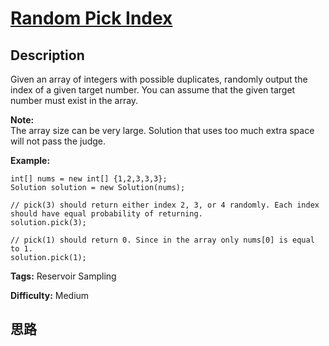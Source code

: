 # [Random Pick Index][title]

## Description

Given an array of integers with possible duplicates, randomly output the index
of a given target number. You can assume that the given target number must
exist in the array.

**Note:**  
The array size can be very large. Solution that uses too much extra space will
not pass the judge.

**Example:**
            int[] nums = new int[] {1,2,3,3,3};    Solution solution = new Solution(nums);        // pick(3) should return either index 2, 3, or 4 randomly. Each index should have equal probability of returning.    solution.pick(3);        // pick(1) should return 0. Since in the array only nums[0] is equal to 1.    solution.pick(1);    


**Tags:** Reservoir Sampling

**Difficulty:** Medium

## 思路

[title]: https://leetcode.com/problems/random-pick-index
